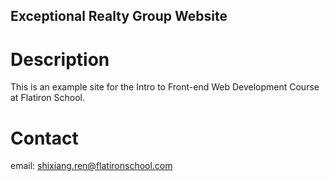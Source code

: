 Exceptional Realty Group Website
---

# Description

This is an example site for the Intro to Front-end Web Development Course at Flatiron School.

# Contact

email: shixiang.ren@flatironschool.com
